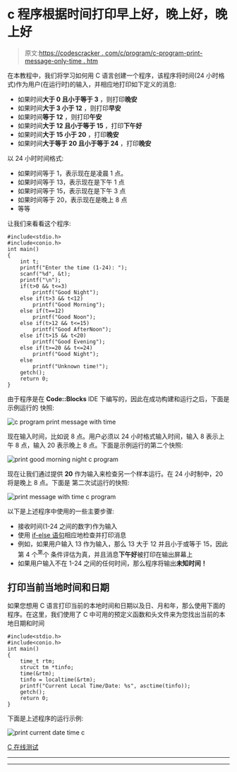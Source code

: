 # c 程序根据时间打印早上好，晚上好，晚上好

> 原文:[https://codescracker . com/c/program/c-program-print-message-only-time . htm](https://codescracker.com/c/program/c-program-print-message-according-time.htm)

在本教程中，我们将学习如何用 C 语言创建一个程序，该程序将时间(24 小时格式)作为用户(在运行时)的输入，并相应地打印如下定义的消息:

*   如果时间**大于 0 且小于等于 3** ，则打印**晚安**
*   如果时间**大于 3 小于 12** ，则打印**早安**
*   如果时间**等于 12** ，则打印**午安**
*   如果时间**大于 12 且小于等于 15** ，打印**下午好**
*   如果时间**大于 15 小于 20** ，打印**晚安**
*   如果时间**大于等于 20 且小于等于 24** ，打印**晚安**

以 24 小时时间格式:

*   如果时间等于 1，表示现在是凌晨 1 点。
*   如果时间等于 13，表示现在是下午 1 点
*   如果时间等于 15，表示现在是下午 3 点
*   如果时间等于 20，表示现在是晚上 8 点
*   等等

让我们来看看这个程序:

```
#include<stdio.h>
#include<conio.h>
int main()
{
    int t;
    printf("Enter the time (1-24): ");
    scanf("%d", &t);
    printf("\n");
    if(t>0 && t<=3)
        printf("Good Night");
    else if(t>3 && t<12)
        printf("Good Morning");
    else if(t==12)
        printf("Good Noon");
    else if(t>12 && t<=15)
        printf("Good AfterNoon");
    else if(t>15 && t<20)
        printf("Good Evening");
    else if(t>=20 && t<=24)
        printf("Good Night");
    else
        printf("Unknown time!");
    getch();
    return 0;
}
```

由于程序是在 **Code::Blocks** IDE 下编写的，因此在成功构建和运行之后，下面是示例运行的 快照:

![c program print message with time](../Images/55c6368b2a4a390b304b2d2a48dcb80e.png)

现在输入时间，比如说 8 点。用户必须以 24 小时格式输入时间，输入 8 表示上午 8 点，输入 20 表示晚上 8 点。下面是示例运行的第二个快照:

![print good morning night c program](../Images/a4cb82a185086fbffb23d2e404787429.png)

现在让我们通过提供 **20** 作为输入来检查另一个样本运行。在 24 小时制中，20 将是晚上 8 点。下面是 第二次试运行的快照:

![print message with time c program](../Images/0ef24cfa68d4e375e5a5d1d65e5c6c6a.png)

以下是上述程序中使用的一些主要步骤:

*   接收时间(1-24 之间的数字)作为输入
*   使用 [if-else 语句](/c/c-if-statement.htm)相应地检查并打印消息
*   例如，如果用户输入 13 作为输入，那么 13 大于 12 并且小于或等于 15，因此第 4 个<sup>第</sup>个 条件评估为真，并且消息**下午好**被打印在输出屏幕上
*   如果用户输入不在 1-24 之间的任何时间，那么程序将输出**未知时间！**

## 打印当前当地时间和日期

如果您想用 C 语言打印当前的本地时间和日期以及日、月和年，那么使用下面的程序。在这里，我们使用了 C 中可用的预定义函数和头文件来为您找出当前的本地日期和时间

```
#include<stdio.h>
#include<conio.h>
int main()
{
    time_t rtm;
    struct tm *tinfo;
    time(&rtm);
    tinfo = localtime(&rtm);
    printf("Current Local Time/Date: %s", asctime(tinfo));
    getch();
    return 0;
}
```

下面是上述程序的运行示例:

![print current date time c](../Images/de39d9a5dc9d79d2b39784aa40caa645.png)

[C 在线测试](/exam/showtest.php?subid=2)

* * *

* * *